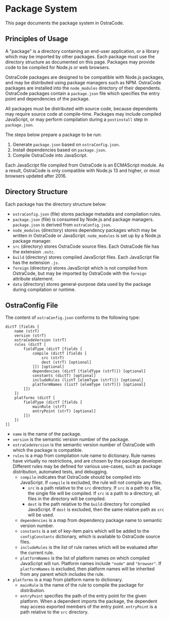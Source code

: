 

# Package System

This page documents the package system in OstraCode.

## Principles of Usage

A "package" is a directory containing an end-user application, or a library which may be imported by other packages. Each package must use the directory structure as documented on this page. Packages may provide code to be compiled for Node.js or web browsers.

OstraCode packages are designed to be compatible with Node.js packages, and may be distributed using package managers such as NPM. OstraCode packages are installed into the `node_modules` directory of their dependents. OstraCode packages contain a `package.json` file which specifies the entry point and dependencies of the package.

All packages must be distributed with source code, because dependents may require source code at compile-time. Packages may include compiled JavaScript, or may perform compilation during a `postinstall` step in `package.json`.

The steps below prepare a package to be run:

1. Generate `package.json` based on `ostraConfig.json`.
1. Install dependencies based on `package.json`.
1. Compile OstraCode into JavaScript.

Each JavaScript file compiled from OstraCode is an ECMAScript module. As a result, OstraCode is only compatible with Node.js 13 and higher, or most browsers updated after 2016.

## Directory Structure

Each package has the directory structure below:

* `ostraConfig.json` (file) stores package metadata and compilation rules.
* `package.json` (file) is consumed by Node.js and package managers. `package.json` is derived from `ostraConfig.json`.
* `node_modules` (directory) stores dependency packages which may be written in OstraCode or JavaScript. `node_modules` is set up by a Node.js package manager.
* `src` (directory) stores OstraCode source files. Each OstraCode file has the extension `.ostc`.
* `build` (directory) stores compiled JavaScript files. Each JavaScript file has the extension `.js`.
* `foreign` (directory) stores JavaScript which is not compiled from OstraCode, but may be imported by OstraCode with the `foreign` attribute statement.
* `data` (directory) stores general-purpose data used by the package during compilation or runtime.

## OstraConfig File

The content of `ostraConfig.json` conforms to the following type:

```
dictT [fields [
    name (strT)
    version (strT)
    ostraCodeVersion (strT)
    rules (dictT [
        fieldType (dictT [fields [
            compile (dictT [fields [
                src (strT)
                dest (strT) [optional]
            ]]) [optional]
            dependencies (dictT [fieldType (strT)]) [optional]
            constants (dictT) [optional]
            includeRules (listT [elemType (strT)]) [optional]
            platformNames (listT [elemType (strT)]) [optional]
        ]])
    ])
    platforms (dictT [
        fieldType (dictT [fields [
            mainRule (strT)
            entryPoint (strT) [optional]
        ]])
    ])
]]
```

* `name` is the name of the package.
* `version` is the semantic version number of the package.
* `ostraCodeVersion` is the semantic version number of OstraCode with which the package is compatible.
* `rules` is a map from compilation rule name to dictionary. Rule names have virtually no restrictions, and are chosen by the package developer. Different rules may be defined for various use-cases, such as package distribution, automated tests, and debugging.
    * `compile` indicates that OstraCode should be compiled into JavaScript. If `compile` is excluded, the rule will not compile any files.
        * `src` is a path relative to the `src` directory. If `src` is a path to a file, the single file will be compiled. If `src` is a path to a directory, all files in the directory will be compiled.
        * `dest` is the path relative to the `build` directory for compiled JavaScript. If `dest` is excluded, then the same relative path as `src` will be used.
    * `dependencies` is a map from dependency package name to semantic version number.
    * `constants` is a set of key-item pairs which will be added to the `configConstants` dictionary, which is available to OstraCode source files.
    * `includeRules` is the list of rule names which will be evaluated after the current rule.
    * `platformNames` is the list of platform names on which compiled JavaScript will run. Platform names include `"node"` and `"browser"`. If `platformNames` is excluded, then platform names will be inherited from any parent which includes the rule.
* `platforms` is a map from platform name to dictionary.
    * `mainRule` is the name of the rule to compile the package for distribution.
    * `entryPoint` specifies the path of the entry point for the given platform. When a dependent imports the package, the dependent may access exported members of the entry point. `entryPoint` is a path relative to the `src` directory.


